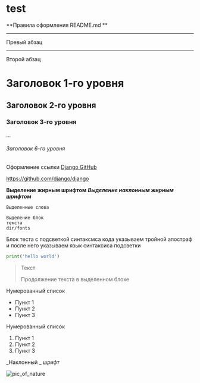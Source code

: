 # test

**Правила оформления README.md **

</GITHUB>

***

Превый абзац

---

Второй абзац


# Заголовок 1-го уровня
## Заголовок 2-го уровня
### Заголовок 3-го уровня 

...

###### Заголовок 6-го уровня


Оформление ссылки [Django GitHub](https://github.com/django/django)

<https://github.com/django/django>


**Выделение жирным шрифтом**
***Выделение наклонным жирным шрифтом***

`Выделенные слова`

    Выделение блок
    текста
    dir/fonts


Блок теста с подсветкой синтаксмса кода указываем тройной апостраф и после него указываем язык синтаксиса подсветки

```python
print('hello world')
```

> Текст
>
> Продолжение текста в выделенном блоке

 Нумерованный список

* Пункт 1
* Пункт 2
* Пункт 3

 Нумерованный список 

1. Пункт 1
2. Пункт 2
3. Пункт 3

_Наклонный _ _шрифт_

![pic_of_nature](https://w.forfun.com/fetch/15/1529e2e309c041538dc8a789e69b7e60.jpeg)